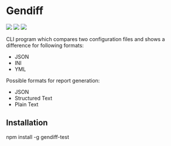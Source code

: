 <h1>Gendiff</h1>
<p><a href="https://codeclimate.com/github/drytikov/Gendiff/maintainability"><img src="https://api.codeclimate.com/v1/badges/de8f5285d4875a25d603/maintainability" /></a>
  <a href="https://codeclimate.com/github/drytikov/Gendiff"><img src="https://codeclimate.com/github/drytikov/Gendiff/badges/issue_count.svg" /></a>
  <a href="https://travis-ci.org/drytikov/Gendiff"><img src="https://travis-ci.org/drytikov/Gendiff.svg?branch=master"></a></p>
  <p>CLI program which compares two configuration files and shows a difference for following formats:</p>
  <ul>
    <li>JSON</li>
    <li>INI</li>
    <li>YML</li>
  </ul>
  <p>Possible formats for report generation:</p>
  <ul>
    <li>JSON</li>
    <li>Structured Text</li>
    <li>Plain Text</li>
  </ul>
  <h2>Installation</h2>
  <p>npm install -g gendiff-test</p>
